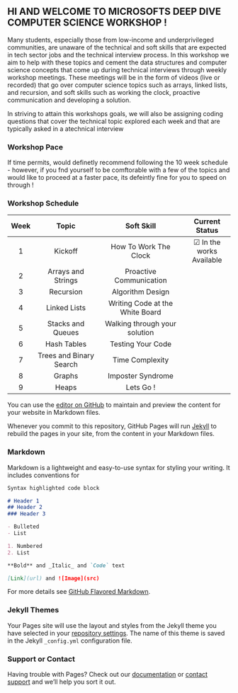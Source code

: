 ## HI AND WELCOME TO MICROSOFTS DEEP DIVE COMPUTER SCIENCE WORKSHOP !

Many students, especially those from low-income and underprivileged communities, are unaware of the technical and soft skills that are expected in tech sector jobs and the technical interview process. In this workshop we aim to help with these topics and cement the data structures and computer science concepts that come up during technical interviews through weekly workshop meetings. These meetings will be in the form of videos (live or recorded) that go over computer science topics such as arrays, linked lists, and recursion, and soft skills such as working the clock, proactive communication and developing a solution. 

In striving to attain this workshops goals, we will also be assigning coding questions that cover the technical topic explored each week and that are typically asked in a atechnical interview


### Workshop Pace 

If time permits, would definetly recommend following the 10 week schedule - however, if you fnd yourself to be comftorable with a few of the topics and would like to proceed at a faster pace, its defeintly fine for you to speed on through !

### Workshop Schedule

| Week |          Topic          |            Soft Skill           |            Current Status                   |
|:----:|:-----------------------:|:-------------------------------:|:-------------------------------------------:|
| 1    | Kickoff                 | How To Work The Clock           |  &#9745; In the works </br>  Available      |
| 2    | Arrays and Strings      | Proactive Communication         |                |
| 3    | Recursion               | Algorithm Design                |                |
| 4    | Linked Lists            | Writing Code at the White Board |                |
| 5    | Stacks and Queues       | Walking through your solution   |                |
| 6    | Hash Tables             | Testing Your Code               |                |
| 7    | Trees and Binary Search | Time Complexity                 |                |
| 8    | Graphs                  | Imposter Syndrome               |                |
| 9    | Heaps                   | Lets Go !                       |                |

You can use the [editor on GitHub](https://github.com/msdeepdivecsworkshop/Microsoft-Deep-Dive-CS-Workshop/edit/master/index.md) to maintain and preview the content for your website in Markdown files.

Whenever you commit to this repository, GitHub Pages will run [Jekyll](https://jekyllrb.com/) to rebuild the pages in your site, from the content in your Markdown files.

### Markdown

Markdown is a lightweight and easy-to-use syntax for styling your writing. It includes conventions for

```markdown
Syntax highlighted code block

# Header 1
## Header 2
### Header 3

- Bulleted
- List

1. Numbered
2. List

**Bold** and _Italic_ and `Code` text

[Link](url) and ![Image](src)
```

For more details see [GitHub Flavored Markdown](https://guides.github.com/features/mastering-markdown/).

### Jekyll Themes

Your Pages site will use the layout and styles from the Jekyll theme you have selected in your [repository settings](https://github.com/msdeepdivecsworkshop/Microsoft-Deep-Dive-CS-Workshop/settings). The name of this theme is saved in the Jekyll `_config.yml` configuration file.

### Support or Contact

Having trouble with Pages? Check out our [documentation](https://help.github.com/categories/github-pages-basics/) or [contact support](https://github.com/contact) and we’ll help you sort it out.
